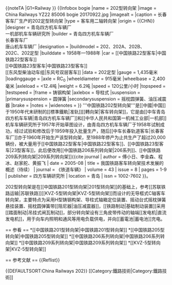 {{noteTA
|G1=Railway
}}
{{Infobox bogie
|name = 202型转向架
|image = China Railways YZ22 85006 bogie 20170922.jpg
|imagealt = 
|caption = 长春客车厂生产的202定型转向架
|type = 客车用二轴转向架
|origin = {{CHN}}
|designer = 青岛四方机车车辆厂<br>一机部机车车辆研究所
|builder = 青岛四方机车车辆厂<br>长春客车厂<br>唐山机车车辆厂
|designation = 
|buildmodel = 202、202A、202B、<br>202C、202定型
|builddate = 1958年—1988年
|car = [[中国铁路22型客车|中国铁路22型客车]]<br>[[中国铁路23型客车|中国铁路23型客车]]<br>[[东风型柴油动车组|东风号双层客车]]
|data = 202定型
|gauge = 1,435毫米
|loadinggauge = 
|axle = RC<sub>0</sub>
|wheeldiameter = 915毫米
|wheelbase = 2,400毫米
|axleload = <12.4吨
|weight = 6.2吨
|speed  = 120公里/小时
|topspeed = 
|testspeed = 
|frame = 铸钢构架
|axlebox = 导柱式
|suspension = 
|primarysuspension = 圆弹簧
|secondarysuspension = 摇枕圆弹簧、油压减震器
|brake = 
|notes = 
|widenotes = 
}}
'''中国铁路202型转向架'''是[[中國|中国]]于1950年代末研制的[[標準鐵軌|准轨]][[轉向架|客车转向架]]，它是由[[中车青岛四方机车车辆|青岛四方机车车辆厂]]和[[中华人民共和国第一机械工业部|一机部]]机车车辆研究所于1957年开始草图设计，由青岛四方机车车辆厂于1958年试制成功，经过试验和修改后于1959年投入批量生产，随后[[中车长春轨道客车|长春客车厂]]亦于1960年开始生产该型转向架，至1988年停产为止共生产了超过20,000辆份，被大量用于[[中国铁路22型客车|中国铁路22型客车]]、[[中国铁路23型客车|23型客车]]，此后便改用[[中国铁路206系列转向架|206系列]]、[[中国铁路209系列转向架|209系列转向架]]<ref>{{cite journal | author = 傅小日、李金森、程冰、赵家舵、黄振飞  | date = 2005-08  | title = 我国铁路客车转向架技术发展的概述（待续） | journal = 《铁道车辆》 | volume = 43 | issue = 8 | pages = 1-9 | publisher = 四方车辆研究所 | location = 青岛 | issn = 1002-7602 }}</ref>。

202型转向架是在[[中国铁路201型转向架|201型转向架]]的基础上，参考[[苏联铁路运输|苏联铁路]][[KVZ-5型转向架|KVZ-5型转向架]]而设计的无导框式C轴客车转向架，主要特点为采用H型铸钢构架、导柱式轴箱定位装置、摇动台式摇枕弹簧悬挂装置、摇枕圆弹簧带[[阻尼器|油压减震器]]，[[铁路制动|基础制动装置]]采用[[踏面制动|吊挂式闸瓦制动]]，部分转向架设有三角皮带传动的轴端[[发电机|直流发电机]]，用于向车内照明和通风等用电负载供电，并向[[蓄電池|蓄电池]]充电。

== 参看 ==
*[[中国铁路201型转向架|中国铁路201型转向架]]
*[[中国铁路205型转向架|中国铁路205型转向架]]
*[[中国铁路206系列转向架|中国铁路206系列转向架]]
*[[中国铁路209系列转向架|中国铁路209系列转向架]]
*[[KVZ-5型转向架|KVZ-5型转向架]]

== 参考文献 ==
{{Reflist}}

{{DEFAULTSORT:China Railways 202}}
[[Category:鐵路技術|Category:鐵路技術]]